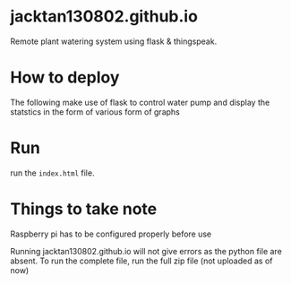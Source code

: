 # jacktan130802.github.io
Remote plant watering system using flask & thingspeak.

# How to deploy
 The following make use of flask to control water pump and display the statstics in the form of various form of graphs
 
 
 # Run 
 run the `index.html` file. 
 
 
 # Things to take note
  Raspberry pi has to be configured properly before use 
  
  
Running jacktan130802.github.io will not give errors as the python file are absent. To run the complete file, run the full zip file (not uploaded as of now)
